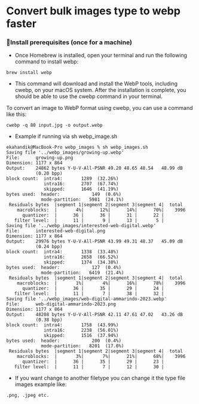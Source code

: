 # Convert bulk images type to webp faster

### 🔧Install prerequisites (once for a machine)

* Once Homebrew is installed, open your terminal and run the following command to install webp:

```
brew install webp
```

* This command will download and install the WebP tools, including cwebp, on your macOS system. After the installation is complete, you should be able to use the cwebp command in your terminal.

To convert an image to WebP format using cwebp, you can use a command like this:

```
cwebp -q 80 input.jpg -o output.webp
```


* Example if running via sh webp_image.sh

```
ekahandik@MacBook-Pro webp_images % sh webp_images.sh
Saving file '../webp_images/growing-up.webp'
File:      growing-up.png
Dimension: 1177 x 864
Output:    24862 bytes Y-U-V-All-PSNR 49.20 48.65 48.54   48.99 dB
           (0.20 bpp)
block count:  intra4:       1289  (32.26%)
              intra16:      2707  (67.74%)
              skipped:      1646  (41.19%)
bytes used:  header:            149  (0.6%)
             mode-partition:   5981  (24.1%)
 Residuals bytes  |segment 1|segment 2|segment 3|segment 4|  total
    macroblocks:  |       4%|      12%|      14%|      70%|    3996
      quantizer:  |      36 |      36 |      31 |      22 |
   filter level:  |      11 |       9 |      13 |       5 |
Saving file '../webp_images/interested-web-digital.webp'
File:      interested-web-digital.png
Dimension: 1177 x 864
Output:    29976 bytes Y-U-V-All-PSNR 43.99 49.31 48.37   45.09 dB
           (0.24 bpp)
block count:  intra4:       1338  (33.48%)
              intra16:      2658  (66.52%)
              skipped:      1374  (34.38%)
bytes used:  header:            127  (0.4%)
             mode-partition:   6419  (21.4%)
 Residuals bytes  |segment 1|segment 2|segment 3|segment 4|  total
    macroblocks:  |       1%|       4%|      16%|      78%|    3996
      quantizer:  |      36 |      35 |      29 |      24 |
   filter level:  |      11 |       7 |      38 |      32 |
Saving file '../webp_images/web-digital-ammarindo-2023.webp'
File:      web-digital-ammarindo-2023.png
Dimension: 1177 x 864
Output:    48208 bytes Y-U-V-All-PSNR 42.11 47.61 47.02   43.26 dB
           (0.38 bpp)
block count:  intra4:       1758  (43.99%)
              intra16:      2238  (56.01%)
              skipped:      1516  (37.94%)
bytes used:  header:            200  (0.4%)
             mode-partition:   8201  (17.0%)
 Residuals bytes  |segment 1|segment 2|segment 3|segment 4|  total
    macroblocks:  |       3%|       7%|      21%|      68%|    3996
      quantizer:  |      36 |      35 |      29 |      23 |
   filter level:  |      11 |       7 |      12 |      30 |
```   

* If you want change to another filetype you can change it the type file images example like:

```
.png, .jpeg etc.
```   
